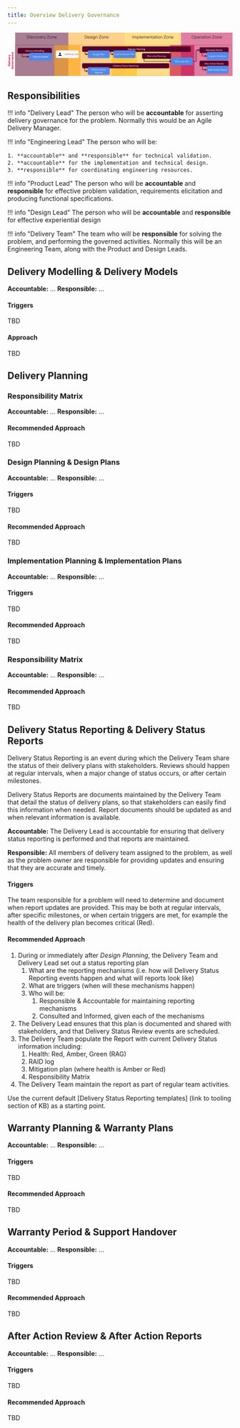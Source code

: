 ```yaml
---
title: Overview Delivery Governance
---
```


![Overview of Delivery Governance](delivery-governance.png)

## Responsibilities

!!! info "Delivery Lead" 
    The person who will be **accountable** for asserting delivery governance for the problem. Normally this would be an Agile Delivery Manager.

!!! info "Engineering Lead" 
    The person who will be:

    1. **accountable** and **responsible** for technical validation.  
    2. **accountable** for the implementation and technical design.
    3. **responsible** for coordinating engineering resources.
   
!!! info "Product Lead" 
    The person who will be **accountable** and **responsible** for effective problem validation, requirements elicitation and producing functional specifications.

!!! info "Design Lead" 
    The person who will be **accountable** and **responsible** for effective experiential design

!!! info "Delivery Team" 
    The team who will be **responsible** for solving the problem, and performing the governed activities. Normally this will be an Engineering Team, along with the Product and Design Leads.


## Delivery Modelling & Delivery Models

**Accountable:** ...
**Responsible:** ...

#### Triggers
TBD

#### Approach
TBD

## Delivery Planning 

### Responsibility Matrix

**Accountable:** ...
**Responsible:** ...

#### Recommended Approach
TBD


### Design Planning & Design Plans

**Accountable:** ...
**Responsible:** ...

#### Triggers
TBD

#### Recommended Approach
TBD

### Implementation Planning & Implementation Plans

**Accountable:** ...
**Responsible:** ...

#### Triggers
TBD

#### Recommended Approach
TBD

### Responsibility Matrix

**Accountable:** ...
**Responsible:** ...

#### Recommended Approach
TBD

## Delivery Status Reporting & Delivery Status Reports

Delivery Status Reporting is an event during which the Delivery Team share the status of their delivery plans with stakeholders. Reviews should happen at regular intervals, when a major change of status occurs, or after certain milestones. 

Delivery Status Reports are documents maintained by the Delivery Team that detail the status of delivery plans, so that stakeholders can easily find this information when needed. Report documents should be updated as and when relevant information is available.

**Accountable:** The Delivery Lead is accountable for ensuring that delivery status reporting is performed and that reports are maintained.  

**Responsible:** All members of delivery team assigned to the problem, as well as the problem owner are responsible for providing updates and ensuring that they are accurate and timely.

#### Triggers
The team responsible for a problem will need to determine and document when report updates are provided.
This may be both at regular intervals, after specific milestones, or when certain triggers are met, for example the health of the delivery plan becomes critical (Red).

#### Recommended Approach

1. During or immediately after *Design Planning*, the Delivery Team and Delivery Lead set out a status reporting plan
   1. What are the reporting mechanisms (i.e. how will Delivery Status Reporting events happen and what will reports look like)
   2. What are triggers (when will these mechanisms happen)
   3. Who will be:
      1.  Responsible & Accountable for maintaining reporting mechanisms 
      2.  Consulted and Informed, given each of the mechanisms 
2.  The Delivery Lead ensures that this plan is documented and shared with stakeholders, and that Delivery Status Review events are scheduled.
3.  The Delivery Team populate the Report with current Delivery Status information including:
    1.  Health: Red, Amber, Green (RAG) 
    2.  RAID log
    3.  Mitigation plan (where health is Amber or Red)
    4.  Responsibility Matrix
4.  The Delivery Team maintain the report as part of regular team activities.

Use the current default [Delivery Status Reporting templates] (link to tooling section of KB) as a starting point.


## Warranty Planning & Warranty Plans

**Accountable:** ...
**Responsible:** ...

#### Triggers
TBD

#### Recommended Approach
TBD

## Warranty Period & Support Handover

**Accountable:** ...
**Responsible:** ...

#### Triggers
TBD

#### Recommended Approach
TBD


## After Action Review & After Action Reports

**Accountable:** ...
**Responsible:** ...

#### Triggers
TBD

#### Recommended Approach
TBD